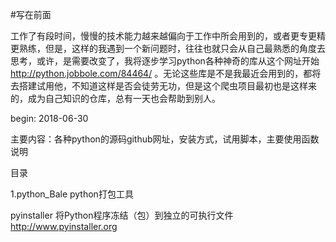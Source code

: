 
#写在前面

工作了有段时间，慢慢的技术能力越来越偏向于工作中所会用到的，或者更专更精更熟练，但是，这样的我遇到一个新问题时，往往也就只会从自己最熟悉的角度去思考，或许，是需要改变了，我将逐步学习python各种神奇的库从这个网址开始 http://python.jobbole.com/84464/ 。无论这些库是不是我最近会用到的，都将去搭建试用他，不知道这样是否会徒劳无功，但是这个爬虫项目最初也是这样来的，成为自己知识的仓库，总有一天也会帮助到别人。


begin: 2018-06-30


主要内容：各种python的源码github网址，安装方式，试用脚本，主要使用函数说明

目录

1.python_Bale python打包工具

  pyinstaller 将Python程序冻结（包）到独立的可执行文件 http://www.pyinstaller.org
